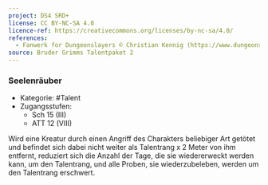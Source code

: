```yaml
---
project: DS4 SRD+
license: CC BY-NC-SA 4.0
licence-ref: https://creativecommons.org/licenses/by-nc-sa/4.0/
references: 
  - Fanwerk for Dungeonslayers © Christian Kennig (https://www.dungeonslayers.net/)
source: Bruder Grimms Talentpaket 2
---
```


### Seelenräuber

- Kategorie: #Talent
- Zugangsstufen:
  - Sch 15 (III)
  - ATT 12 (VIII)

Wird eine Kreatur durch einen Angriff des Charakters beliebiger Art getötet und befindet sich dabei nicht weiter als Talentrang x 2 Meter von ihm entfernt, reduziert sich die Anzahl der Tage, die sie wiedererweckt werden kann, um den Talentrang, und alle Proben, sie wiederzubeleben, werden um den Talentrang erschwert.

